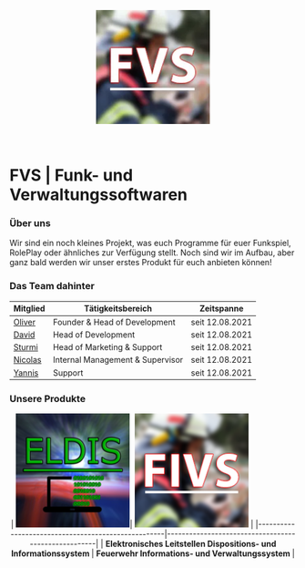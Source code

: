 <p align="center"><img src="FIV-LOGO.png" height="200" width="200"></p> 󠂪󠂪

# FVS | Funk- und Verwaltungssoftwaren

### Über uns

Wir sind ein noch kleines Projekt, was euch Programme für euer Funkspiel, RolePlay oder ähnliches zur Verfügung stellt.
Noch sind wir im Aufbau, aber ganz bald werden wir unser erstes Produkt für euch anbieten können!

### Das Team dahinter

| Mitglied | Tätigkeitsbereich | Zeitspanne |
|----------|-------------------|----------------|
| [Oliver][oliverdiscord]  | Founder & Head of Development | seit 12.08.2021 |
| [David][daviddiscord]   | Head of Development | seit 12.08.2021 |
| [Sturmi][sturmidiscord]  | Head of Marketing & Support | seit 12.08.2021 |
| [Nicolas][nicolasdiscord] | Internal Management & Supervisor | seit 12.08.2021 |
| [Yannis][yannisdiscord]  | Support | seit 12.08.2021 |

[oliverdiscord]: https://discord.com/users/144843565040795648
[daviddiscord]: https://discord.com/users/325719042113536000
[sturmidiscord]: https://discord.com/users/231878626226864128
[nicolasdiscord]: https://discord.com/users/421786381547995136
[yannisdiscord]: https://discord.com/users/224302213860687873

### Unsere Produkte

<p align="center">
| <img src="ELDIS-LOGO.png" height="200" width="200">| <img src="FIVS-LOGO.png" height="200" width="200"> |
|----------------------------------------------------|-----------------------------------------------------|
| <b> Elektronisches Leitstellen Dispositions- und Informationssystem </b> | <b> Feuerwehr Informations- und Verwaltungssystem </b> |
